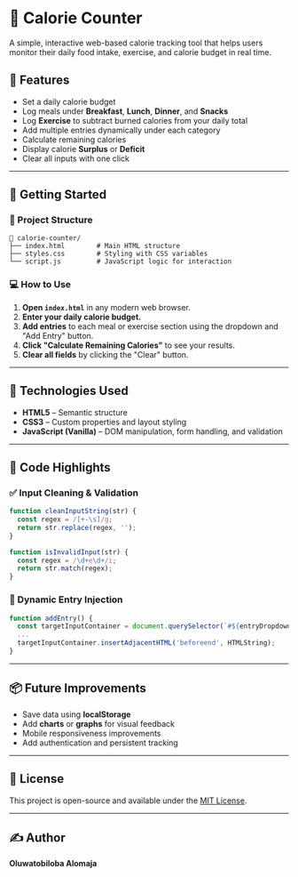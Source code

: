 # 🥗 Calorie Counter

A simple, interactive web-based calorie tracking tool that helps users monitor their daily food intake, exercise, and calorie budget in real time.

## 📌 Features

* Set a daily calorie budget
* Log meals under **Breakfast**, **Lunch**, **Dinner**, and **Snacks**
* Log **Exercise** to subtract burned calories from your daily total
* Add multiple entries dynamically under each category
* Calculate remaining calories
* Display calorie **Surplus** or **Deficit**
* Clear all inputs with one click

---

## 🚀 Getting Started

### 📂 Project Structure

```
📁 calorie-counter/
├── index.html        # Main HTML structure
├── styles.css        # Styling with CSS variables
└── script.js         # JavaScript logic for interaction
```

### 💻 How to Use

1. **Open `index.html`** in any modern web browser.
2. **Enter your daily calorie budget.**
3. **Add entries** to each meal or exercise section using the dropdown and "Add Entry" button.
4. **Click "Calculate Remaining Calories"** to see your results.
5. **Clear all fields** by clicking the "Clear" button.

---

## 🧠 Technologies Used

* **HTML5** – Semantic structure
* **CSS3** – Custom properties and layout styling
* **JavaScript (Vanilla)** – DOM manipulation, form handling, and validation

---

## 📄 Code Highlights

### ✅ Input Cleaning & Validation

```js
function cleanInputString(str) {
  const regex = /[+-\s]/g;
  return str.replace(regex, '');
}

function isInvalidInput(str) {
  const regex = /\d+e\d+/i;
  return str.match(regex);
}
```

### 🔄 Dynamic Entry Injection

```js
function addEntry() {
  const targetInputContainer = document.querySelector(`#${entryDropdown.value} .input-container`);
  ...
  targetInputContainer.insertAdjacentHTML('beforeend', HTMLString);
}
```

---

## 📦 Future Improvements

* Save data using **localStorage**
* Add **charts** or **graphs** for visual feedback
* Mobile responsiveness improvements
* Add authentication and persistent tracking

---

## 📃 License

This project is open-source and available under the [MIT License](LICENSE).

---

## ✍️ Author

**Oluwatobiloba Alomaja**
